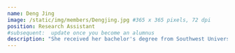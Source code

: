 ```yaml
---
name: Deng Jing
image: /static/img/members/Dengjing.jpg #365 x 365 pixels, 72 dpi
position: Research Assistant
#subsequent:  update once you become an alumnus
description: "She received her bachelor's degree from Southwest University of Science and Technology and her master's degree from Yanbian University. During her master's studies, she spent two years as an exchange student at the Institute of Cardiopulmonary Research, Capital Medical University. Her major is Biochemistry and Molecular Biology. She is currently working as a research assistant in Professor Zhang's group, focusing on molecular experiments and animal studies."
---
```

